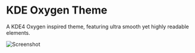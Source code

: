 # KDE Oxygen Theme

A KDE4 Oxygen inspired theme, featuring ultra smooth yet highly readable elements.

![Screenshot](http://powerytg.org/images/atom-oxygen-ui.jpg)
